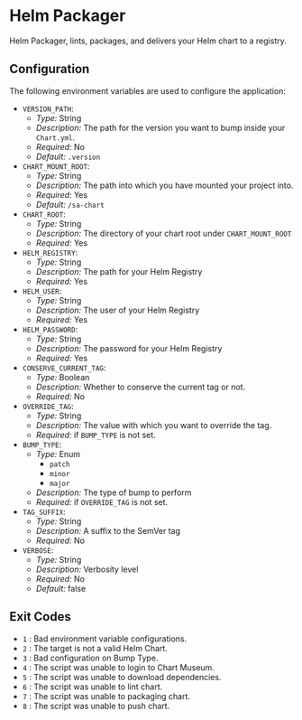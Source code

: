 # Helm Packager

Helm Packager, lints, packages, and delivers your Helm chart to a registry. 

## Configuration

The following environment variables are used to configure the application:

- `VERSION_PATH`:
  - _Type:_ String
  - _Description:_ The path for the version you want to bump inside your `Chart.yml`.
  - _Required:_ No
  - _Default:_ `.version`
- `CHART_MOUNT_ROOT`:
  - _Type:_ String
  - _Description:_ The path into which you have mounted your project into.
  - _Required:_ Yes
  - _Default:_ `/sa-chart`
- `CHART_ROOT`:
  - _Type:_ String
  - _Description:_ The directory of your chart root under `CHART_MOUNT_ROOT`
  - _Required:_ Yes
- `HELM_REGISTRY`:
  - _Type:_ String
  - _Description:_ The path for your Helm Registry
  - _Required:_ Yes
- `HELM_USER`:
  - _Type:_ String
  - _Description:_ The user of your Helm Registry
  - _Required:_ Yes
- `HELM_PASSWORD`:
  - _Type:_ String
  - _Description:_ The password for your Helm Registry
  - _Required:_ Yes
- `CONSERVE_CURRENT_TAG`:
  - _Type:_ Boolean
  - _Description:_ Whether to conserve the current tag or not.
  - _Required:_ No
- `OVERRIDE_TAG`:
  - _Type:_ String
  - _Description:_ The value with which you want to override the tag.
  - _Required:_ if `BUMP_TYPE` is not set.
- `BUMP_TYPE`:
  - _Type:_ Enum
    - `patch`
    - `minor`
    - `major`
  - _Description:_ The type of bump to perform
  - _Required:_ if `OVERRIDE_TAG` is not set.
- `TAG_SUFFIX`:
  - _Type:_ String
  - _Description:_ A suffix to the SemVer tag
  - _Required:_ No
- `VERBOSE`:
  - _Type:_ String
  - _Description:_ Verbosity level
  - _Required:_ No
  - _Default:_ false

## Exit Codes

* `1` : Bad environment variable configurations.
* `2` : The target is not a valid Helm Chart.
* `3` : Bad configuration on Bump Type.
* `4` : The script was unable to login to Chart Museum. 
* `5` : The script was unable to download dependencies.
* `6` : The script was unable to lint chart.
* `7` : The script was unable to packaging chart.
* `8` : The script was unable to push chart.
